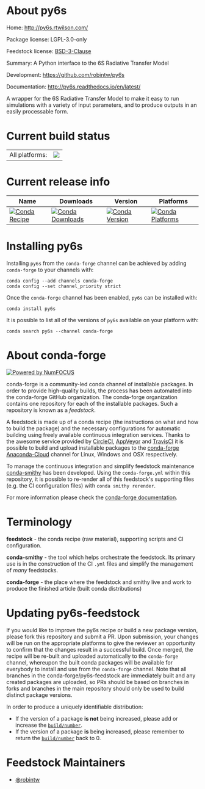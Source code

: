About py6s
==========

Home: http://py6s.rtwilson.com/

Package license: LGPL-3.0-only

Feedstock license: [BSD-3-Clause](https://github.com/conda-forge/py6s-feedstock/blob/master/LICENSE.txt)

Summary: A Python interface to the 6S Radiative Transfer Model

Development: https://github.com/robintw/py6s

Documentation: http://py6s.readthedocs.io/en/latest/

A wrapper for the 6S Radiative Transfer Model to make it easy to
run simulations with a variety of input parameters, and to produce outputs
in an easily processable form.


Current build status
====================


<table><tr><td>All platforms:</td>
    <td>
      <a href="https://dev.azure.com/conda-forge/feedstock-builds/_build/latest?definitionId=3191&branchName=master">
        <img src="https://dev.azure.com/conda-forge/feedstock-builds/_apis/build/status/py6s-feedstock?branchName=master">
      </a>
    </td>
  </tr>
</table>

Current release info
====================

| Name | Downloads | Version | Platforms |
| --- | --- | --- | --- |
| [![Conda Recipe](https://img.shields.io/badge/recipe-py6s-green.svg)](https://anaconda.org/conda-forge/py6s) | [![Conda Downloads](https://img.shields.io/conda/dn/conda-forge/py6s.svg)](https://anaconda.org/conda-forge/py6s) | [![Conda Version](https://img.shields.io/conda/vn/conda-forge/py6s.svg)](https://anaconda.org/conda-forge/py6s) | [![Conda Platforms](https://img.shields.io/conda/pn/conda-forge/py6s.svg)](https://anaconda.org/conda-forge/py6s) |

Installing py6s
===============

Installing `py6s` from the `conda-forge` channel can be achieved by adding `conda-forge` to your channels with:

```
conda config --add channels conda-forge
conda config --set channel_priority strict
```

Once the `conda-forge` channel has been enabled, `py6s` can be installed with:

```
conda install py6s
```

It is possible to list all of the versions of `py6s` available on your platform with:

```
conda search py6s --channel conda-forge
```


About conda-forge
=================

[![Powered by
NumFOCUS](https://img.shields.io/badge/powered%20by-NumFOCUS-orange.svg?style=flat&colorA=E1523D&colorB=007D8A)](https://numfocus.org)

conda-forge is a community-led conda channel of installable packages.
In order to provide high-quality builds, the process has been automated into the
conda-forge GitHub organization. The conda-forge organization contains one repository
for each of the installable packages. Such a repository is known as a *feedstock*.

A feedstock is made up of a conda recipe (the instructions on what and how to build
the package) and the necessary configurations for automatic building using freely
available continuous integration services. Thanks to the awesome service provided by
[CircleCI](https://circleci.com/), [AppVeyor](https://www.appveyor.com/)
and [TravisCI](https://travis-ci.com/) it is possible to build and upload installable
packages to the [conda-forge](https://anaconda.org/conda-forge)
[Anaconda-Cloud](https://anaconda.org/) channel for Linux, Windows and OSX respectively.

To manage the continuous integration and simplify feedstock maintenance
[conda-smithy](https://github.com/conda-forge/conda-smithy) has been developed.
Using the ``conda-forge.yml`` within this repository, it is possible to re-render all of
this feedstock's supporting files (e.g. the CI configuration files) with ``conda smithy rerender``.

For more information please check the [conda-forge documentation](https://conda-forge.org/docs/).

Terminology
===========

**feedstock** - the conda recipe (raw material), supporting scripts and CI configuration.

**conda-smithy** - the tool which helps orchestrate the feedstock.
                   Its primary use is in the construction of the CI ``.yml`` files
                   and simplify the management of *many* feedstocks.

**conda-forge** - the place where the feedstock and smithy live and work to
                  produce the finished article (built conda distributions)


Updating py6s-feedstock
=======================

If you would like to improve the py6s recipe or build a new
package version, please fork this repository and submit a PR. Upon submission,
your changes will be run on the appropriate platforms to give the reviewer an
opportunity to confirm that the changes result in a successful build. Once
merged, the recipe will be re-built and uploaded automatically to the
`conda-forge` channel, whereupon the built conda packages will be available for
everybody to install and use from the `conda-forge` channel.
Note that all branches in the conda-forge/py6s-feedstock are
immediately built and any created packages are uploaded, so PRs should be based
on branches in forks and branches in the main repository should only be used to
build distinct package versions.

In order to produce a uniquely identifiable distribution:
 * If the version of a package **is not** being increased, please add or increase
   the [``build/number``](https://docs.conda.io/projects/conda-build/en/latest/resources/define-metadata.html#build-number-and-string).
 * If the version of a package **is** being increased, please remember to return
   the [``build/number``](https://docs.conda.io/projects/conda-build/en/latest/resources/define-metadata.html#build-number-and-string)
   back to 0.

Feedstock Maintainers
=====================

* [@robintw](https://github.com/robintw/)

